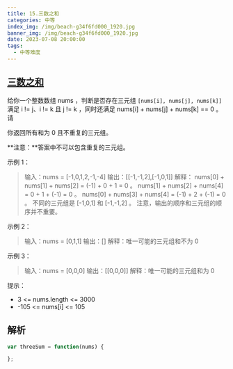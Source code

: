 ```yaml
---
title: 15.三数之和
categories: 中等
index_img: /img/beach-g34f6fd000_1920.jpg
banner_img: /img/beach-g34f6fd000_1920.jpg
date: 2023-07-08 20:00:00
tags:
  - 中等难度
---
```


## [三数之和](https://leetcode.cn/problems/3sum/)

给你一个整数数组 nums ，判断是否存在三元组 `[nums[i], nums[j], nums[k]]` 满足 i != j、i != k 且 j != k ，同时还满足 nums[i] + nums[j] + nums[k] == 0 。请

你返回所有和为 0 且不重复的三元组。

**注意：**答案中不可以包含重复的三元组。


<!-- more -->

示例 1：

> 输入：nums = [-1,0,1,2,-1,-4]
> 输出：[[-1,-1,2],[-1,0,1]]
> 解释：
> nums[0] + nums[1] + nums[2] = (-1) + 0 + 1 = 0 。
> nums[1] + nums[2] + nums[4] = 0 + 1 + (-1) = 0 。
> nums[0] + nums[3] + nums[4] = (-1) + 2 + (-1) = 0 。
> 不同的三元组是 [-1,0,1] 和 [-1,-1,2] 。
> 注意，输出的顺序和三元组的顺序并不重要。


示例 2：

> 输入：nums = [0,1,1]
> 输出：[]
> 解释：唯一可能的三元组和不为 0 

示例 3：

> 输入：nums = [0,0,0]
> 输出：[[0,0,0]]
> 解释：唯一可能的三元组和为 0

提示：

- 3 <= nums.length <= 3000
- -105 <= nums[i] <= 105

## 解析

```javascript
var threeSum = function(nums) {

};
```
